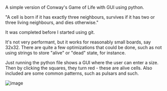A simple version of Conway's Game of Life with GUI using python.

"A cell is born if it has exactly three neighbours, survives if it has two or three living neighbours, and dies otherwise."

It was completed before I started using git. 

It's not very performant, but it works for reasonably small boards, say 32x32. There are quite a few optimizations that could be done, such as not using strings to store "alive" or "dead" state, for instance. 

Just running the python file shows a GUI where the user can enter a size. Then by clicking the squares, they turn red - these are alive cells. 
Also included are some common patterns, such as pulsars and such. 

![image](https://github.com/user-attachments/assets/540b1327-ba59-45d9-b84f-a0e1fb5d254e)
